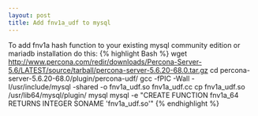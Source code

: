 ```yaml
---
layout: post
title: Add fnv1a_udf to mysql
---
```


To add fnv1a hash function to your existing mysql community edition or mariadb installation do this:
{% highlight Bash %}
wget http://www.percona.com/redir/downloads/Percona-Server-5.6/LATEST/source/tarball/percona-server-5.6.20-68.0.tar.gz
cd percona-server-5.6.20-68.0/plugin/percona-udf/
gcc -fPIC -Wall -I/usr/include/mysql -shared -o fnv1a_udf.so fnv1a_udf.cc
cp fnv1a_udf.so /usr/lib64/mysql/plugin/
mysql mysql -e "CREATE FUNCTION fnv1a_64 RETURNS INTEGER SONAME 'fnv1a_udf.so'"
{% endhighlight %}

